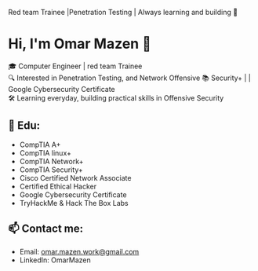 Red team Trainee |Penetration Testing | Always learning and building 🚀

# Hi, I'm Omar Mazen 👋
🎓 Computer Engineer | red team Trainee  
🔍 Interested in Penetration Testing, and Network Offensive
📚 Security+ |  | Google Cybersecurity Certificate  
🛠️ Learning everyday, building practical skills in Offensive Security
<!--
## 💻 Projects:
- Security+ Notes
- Pentesting Labs -->

## 🚀 Edu:
- CompTIA A+
- CompTIA linux+
- CompTIA Network+
- CompTIA Security+
- Cisco Certified Network Associate
- Certified Ethical Hacker 
- Google Cybersecurity Certificate  
- TryHackMe & Hack The Box Labs

## 📫 Contact me:
- Email: omar.mazen.work@gmail.com
- LinkedIn: OmarMazen

<!---
lomarsalahl/lomarsalahl is a ✨ special ✨ repository because its `README.md` (this file) appears on your GitHub profile.
You can click the Preview link to take a look at your changes.
--->
